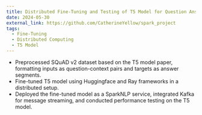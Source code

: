 ```yaml
---
title: Distributed Fine-Tuning and Testing of T5 Model for Question Answering System
date: 2024-05-30
external_link: https://github.com/CatherineYellow/spark_project
tags:
  - Fine-Tuning
  - Distributed Computing
  - T5 Model
---
```


- Preprocessed SQuAD v2 dataset based on the T5 model paper, formatting inputs as question-context pairs and
targets as answer segments.
- Fine-tuned T5 model using Huggingface and Ray frameworks in a distributed setup.
- Deployed the fine-tuned model as a SparkNLP service, integrated Kafka for message streaming, and conducted
performance testing on the T5 model.

<!--more-->
